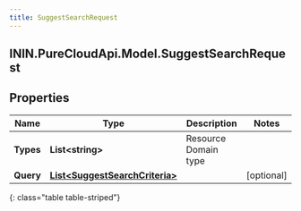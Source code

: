 ```yaml
---
title: SuggestSearchRequest
---
```

## ININ.PureCloudApi.Model.SuggestSearchRequest

## Properties

|Name | Type | Description | Notes|
|------------ | ------------- | ------------- | -------------|
| **Types** | **List&lt;string&gt;** | Resource Domain type | |
| **Query** | [**List&lt;SuggestSearchCriteria&gt;**](SuggestSearchCriteria.html) |  | [optional] |
{: class="table table-striped"}


